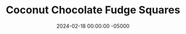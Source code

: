 ---
layout: post
title:  "Coconut Chocolate Fudge Squares"
date:   2024-02-18 00:00:00 -05000
categories: 
- Recipes
- Healthier Dessert
permalink: /recipes/fudge
image: /assets/Food/Healthier Dessert/Fudge/fudge.jpg
ing: fudge-ing
facts: fudge-facts
Prep: 10
Rest: 
Cook: 
Source1: https://quitegoodfood.co.nz/sweet-potato-coconut-butter-fudge/
Source2: 
Description: The past week I've been obsessed with developing a healthy fudge recipe for some reason, and this is my result. It's nut free, being made with homemade coconut butter (or you could use almond or peanut butter if you like). It's mildly sweetened with maple syrup and either banana or sweet potato, but still rich, delicious, and healthy. It has a dense fudge texture and taste, without making you feel gross after eating like the traditional candy
Instructions: 
- Add your coconut flakes to a food processor, and blend on high speed to form your coconut butter, scraping down the sides every minute or so. This could take about 5 minutes, depending on your food processor. Be patient if it doesn't look like it's working right away<br><br>

- You can either use an overripe banana, or bake a sweet potato, scrape out the insides, and use sweet potato mash instead. Add your sweetener to taste. I called for 2 tbsp, but you might prefer it with double. I honestly like it better with none, so see how you like it<br><br>

- Once you have a smooth coconut butter (it should be the similar to the consistency of a natural nut butter), blend in the rest of the ingredients until smooth.<br><br>

- Line an 8" square baking pan with parchment paper (or a bread pan for a half batch). Press mixture evenly into the pan, and optionally top with flakey salt or chopped nuts. Refrigerate for a few fours to harden before slicing into small squares
---